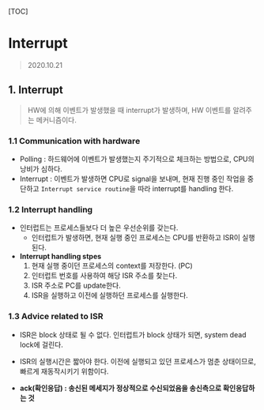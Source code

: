 [TOC]

# Interrupt

> 2020.10.21



## 1. Interrupt

> HW에 의해 이벤트가 발생했을 때 interrupt가 발생하며, HW 이벤트를 알려주는 메커니즘이다.



### 1.1 Communication with hardware

- Polling : 하드웨어에 이벤트가 발생했는지 주기적으로 체크하는 방법으로, CPU의 낭비가 심하다.
- Interrupt : 이벤트가 발생하면 CPU로 signal을 보내며, 현재 진행 중인 작업을 중단하고 `Interrupt service routine`을 따라 interrupt를 handling 한다.



### 1.2 Interrupt handling

- 인터럽트는 프로세스들보다 더 높은 우선순위를 갖는다.
  - 인터럽트가 발생하면, 현재 실행 중인 프로세스는 CPU를 반환하고 ISR이 실행된다.
- **Interrupt handling stpes**
  1. 현재 실행 중이던 프로세스의 context를 저장한다. (PC)
  2. 인터럽트 번호를 사용하여 해당 ISR 주소를 찾는다.
  3. ISR 주소로 PC를 update한다.
  4. ISR을 실행하고 이전에 실행하던 프로세스를 실행한다.



### 1.3 Advice related to ISR

- ISR은 block 상태로 될 수 없다. 인터럽트가 block 상태가 되면, system dead lock에 걸린다.
- ISR의 실행시간은 짧아야 한다. 이전에 실행되고 있던 프로세스가 멈춘 상태이므로, 빠르게 재동작시키기 위함이다.

- **ack(확인응답) : 송신된 메세지가 정상적으로 수신되었음을 송신측으로 확인응답하는 것**

  

